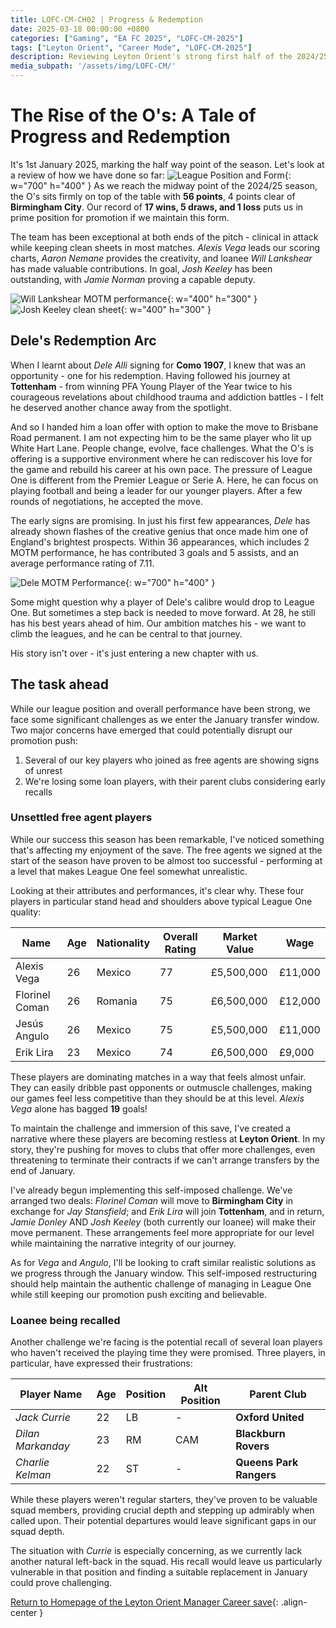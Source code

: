 ```yaml
---
title: LOFC-CM-CH02 | Progress & Redemption
date: 2025-03-18 00:00:00 +0800
categories: ["Gaming", "EA FC 2025", "LOFC-CM-2025"]
tags: ["Leyton Orient", "Career Mode", "LOFC-CM-2025"]
description: Reviewing Leyton Orient's strong first half of the 2024/25 season, their top league position, and the significant impact of Dele Alli's loan move and the narrative around unsettled free agents and potential loan recalls.
media_subpath: '/assets/img/LOFC-CM/'
---
```

# The Rise of the O's: A Tale of Progress and Redemption

It's 1st January 2025, marking the half way point of the season. Let's look at a review of how we have done so far:
![League Position and Form](CH02/Leyton_Orient_CM-20250101_1.png){: w="700" h="400" }
As we reach the midway point of the 2024/25 season, the O's sits firmly on top of the table with **56 points**, 4 points clear of **Birmingham City**. Our record of **17 wins, 5 draws, and 1 loss** puts us in prime position for promotion if we maintain this form.

The team has been exceptional at both ends of the pitch - clinical in attack while keeping clean sheets in most matches. *Alexis Vega* leads our scoring charts, *Aaron Nemane* provides the creativity, and loanee *Will Lankshear* has made valuable contributions. In goal, *Josh Keeley* has been outstanding, with *Jamie Norman* proving a capable deputy.

![Will Lankshear MOTM performance](CH02/Lankshear_MOTM_20241221.png){: w="400" h="300" } ![Josh Keeley clean sheet](CH02/Keeley_SNS_20241216.png){: w="400" h="300" }

## Dele's Redemption Arc

When I learnt about *Dele Alli* signing for **Como 1907**, I knew that was an opportunity - one for his redemption. Having followed his journey at **Tottenham** - from winning PFA Young Player of the Year twice to his courageous revelations about childhood trauma and addiction battles - I felt he deserved another chance away from the spotlight.

And so I handed him a loan offer with option to make the move to Brisbane Road permanent. I am not expecting him to be the same player who lit up White Hart Lane. People change, evolve, face challenges. What the O's is offering is a supportive environment where he can rediscover his love for the game and rebuild his career at his own pace. The pressure of League One is different from the Premier League or Serie A. Here, he can focus on playing football and being a leader for our younger players. After a few rounds of negotiations, he accepted the move.

The early signs are promising. In just his first few appearances, *Dele* has already shown flashes of the creative genius that once made him one of England's brightest prospects. Within 36 appearances, which includes 2 MOTM performance, he has contributed 3 goals and 5 assists, and an average performance rating of 7.11.

![Dele MOTM Performance](CH02/Dele_MOTM_20241207.png){: w="700" h="400" }

Some might question why a player of Dele's calibre would drop to League One. But sometimes a step back is needed to move forward. At 28, he still has his best years ahead of him. Our ambition matches his - we want to climb the leagues, and he can be central to that journey.

His story isn't over - it's just entering a new chapter with us.

## The task ahead

While our league position and overall performance have been strong, we face some significant challenges as we enter the January transfer window. Two major concerns have emerged that could potentially disrupt our promotion push:

1. Several of our key players who joined as free agents are showing signs of unrest
2. We're losing some loan players, with their parent clubs considering early recalls

### Unsettled free agent players

While our success this season has been remarkable, I've noticed something that's affecting my enjoyment of the save. The free agents we signed at the start of the season have proven to be almost too successful - performing at a level that makes League One feel somewhat unrealistic.

Looking at their attributes and performances, it's clear why. These four players in particular stand head and shoulders above typical League One quality:

| Name | Age | Nationality | Overall Rating | Market Value | Wage |
|------|-----|------------|-----|--------------|------|
| Alexis Vega | 26 | Mexico | 77 | £5,500,000 | £11,000 |
| Florinel Coman | 26 | Romania | 75 | £6,500,000 | £12,000 |
| Jesús Angulo | 26 | Mexico | 75 | £5,500,000 | £11,000 |
| Erik Lira | 23 | Mexico | 74 | £6,500,000 | £9,000 |

These players are dominating matches in a way that feels almost unfair. They can easily dribble past opponents or outmuscle challenges, making our games feel less competitive than they should be at this level. *Alexis Vega* alone has bagged **19** goals!

To maintain the challenge and immersion of this save, I've created a narrative where these players are becoming restless at **Leyton Orient**. In my story, they're pushing for moves to clubs that offer more challenges, even threatening to terminate their contracts if we can't arrange transfers by the end of January.

I've already begun implementing this self-imposed challenge. We've arranged two deals: *Florinel Coman* will move to **Birmingham City** in exchange for *Jay Stansfield*; and *Erik Lira* will join **Tottenham**, and in return, *Jamie Donley* AND *Josh Keeley* (both currently our loanee) will make their move permanent. These arrangements feel more appropriate for our level while maintaining the narrative integrity of our journey.

As for *Vega* and *Angulo*, I'll be looking to craft similar realistic solutions as we progress through the January window. This self-imposed restructuring should help maintain the authentic challenge of managing in League One while still keeping our promotion push exciting and believable.

### Loanee being recalled

Another challenge we're facing is the potential recall of several loan players who haven't received the playing time they were promised. Three players, in particular, have expressed their frustrations:

| Player Name | Age | Position | Alt Position | Parent Club |
|------------|-----|----------|--------------|-------------|
| *Jack Currie* | 22 | LB | - | **Oxford United** |
| *Dilan Markanday* | 23 | RM | CAM | **Blackburn Rovers** |
| *Charlie Kelman* | 22 | ST | - | **Queens Park Rangers** |

While these players weren't regular starters, they've proven to be valuable squad members, providing crucial depth and stepping up admirably when called upon. Their potential departures would leave significant gaps in our squad depth.

The situation with *Currie* is especially concerning, as we currently lack another natural left-back in the squad. His recall would leave us particularly vulnerable in that position and finding a suitable replacement in January could prove challenging.

[Return to Homepage of the Leyton Orient Manager Career save](/posts/LOFC-CM-CH00/){: .align-center }
